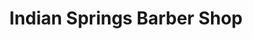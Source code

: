 ---
title: "Indian Springs Barber Shop"
url: /broken-arrow/indian-springs-barber-shop/
shop: Friseur
---